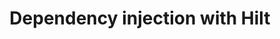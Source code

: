 ---
layout: default
title: Dependency injection with Hilt
parent: Dependency Injection
grand_parent: App architecture
nav_order: 3
---